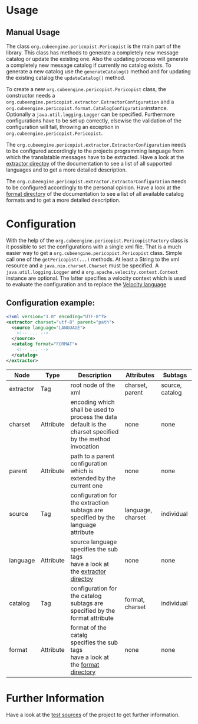 # Usage

## Manual Usage

The class ```org.cubeengine.pericopist.Pericopist``` is the main part of the library. This class has methods to generate a completely new message catalog or update the existing one. Also the updating process will generate a completely new message catalog if currently no catalog exists. To generate a new catalog use the ```generateCatalog()``` method and for updating the existing catalog the ```updateCatalog()``` method.

To create a new ```org.cubeengine.pericopist.Pericopist``` class, the constructor needs a ```org.cubeengine.pericopist.extractor.ExtractorConfiguration``` and a ```org.cubeengine.pericopist.format.CatalogConfiguration```instance. Optionally a ```java.util.logging.Logger``` can be specified. Furthermore configurations have to be set up correctly, elsewise the validation of the configuration will fail, throwing an exception in ```org.cubeengine.pericopist.Pericopist```. 

The ```org.cubeengine.pericopist.extractor.ExtractorConfiguration``` needs to be configured accordingly to the projects programming language from which the translatable messages have to be extracted. Have a look at the [extractor directoy](extractor) of the documentation to see a list of all supported languages and to get a more detailed description. 

The ```org.cubeengine.pericopist.extractor.ExtractorConfiguration``` needs to be configured accordingly to the personal opinion. Have a look at the [format directory](format) of the documentation to see a list of all available catalog formats and to get a more detailed description.

# Configuration

With the help of the ```org.cubeengine.pericopist.PericopistFactory``` class is it possible to set the configurations with a single xml file. That is a much easier way to get a ```org.cubeengine.pericopist.Pericopist``` class. Simple call one of the ```getPericopist(...)``` methods. At least a String to the xml resource and a ```java.nio.charset.Charset``` must be specified. A ```java.util.logging.Logger``` and a ```org.apache.velocity.context.Context``` instance are optional. The latter specifies a velocity context which is used to evaluate the configuration and to replace the [Velocity language](http://velocity.apache.org/engine/devel/user-guide.html) 

## Configuration example:

```xml
<?xml version="1.0" encoding="UTF-8"?>
<extractor charset="utf-8" parent="path">
  <source language="LANGUAGE">
    <!-- ... -->
  </source>
  <catalog format="FORMAT">
    <!-- ... -->
  </catalog>
</extractor>
```

| Node | Type | Description | Attributes | Subtags |
|------|------|-------------|------------|---------|
| extractor | Tag | root node of the xml | charset, parent | source, catalog |
| charset | Attribute | encoding which shall be used to process the data<br/>default is the charset specified by the method invocation | none | none |
| parent | Attribute | path to a parent configuration which is extended by the current one | none | none |
| source | Tag | configuration for the extraction<br/>subtags are specified by the language attribute | language, charset | individual |
| language | Attribute | source language<br/>specifies the sub tags<br/>have a look at the [extractor directoy](extractor) | none | none |
| catalog | Tag | configuration for the catalog<br/>subtags are specified by the format attribute | format, charset | individual |
| format | Attribute | format of the catalg<br/>specifies the sub tags<br/>have a look at the [format directory](format) | none | none |

# Further Information

Have a look at the [test sources](https://github.com/CubeEngine/messageextractor/tree/master/core/src/test/java/de/cubeisland/messageextractor) of the project to get further information. 
